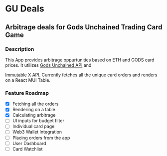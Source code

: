 # GU Deals

## Arbitrage deals for Gods Unchained Trading Card Game

### Description

This App provides arbitrage oppurtunities based on ETH and GODS card prices. It utilizes [Gods Unchained API](https://github.com/immutable/gods-unchained-api) and

[Immutable X API](https://docs.x.immutable.com/docs). Currently fetches all the unique card orders and renders on a React MUI Table.

### Feature Roadmap

- [x] Fetching all the orders
- [x] Rendering on a table
- [x] Calculating arbitrage
- [ ] UI inputs for budget filter
- [ ] Individual card page
- [ ] Web3 Wallet Integration
- [ ] Placing orders from the app
- [ ] User Dashboard
- [ ] Card Watchlist
